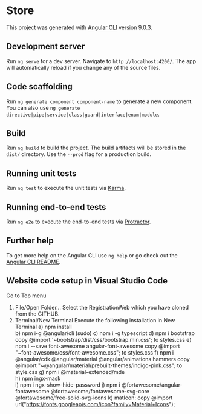 # Store

This project was generated with [Angular CLI](https://github.com/angular/angular-cli) version 9.0.3.

## Development server

Run `ng serve` for a dev server. Navigate to `http://localhost:4200/`. The app will automatically reload if you change any of the source files.

## Code scaffolding

Run `ng generate component component-name` to generate a new component. You can also use `ng generate directive|pipe|service|class|guard|interface|enum|module`.

## Build

Run `ng build` to build the project. The build artifacts will be stored in the `dist/` directory. Use the `--prod` flag for a production build.

## Running unit tests

Run `ng test` to execute the unit tests via [Karma](https://karma-runner.github.io).

## Running end-to-end tests

Run `ng e2e` to execute the end-to-end tests via [Protractor](http://www.protractortest.org/).

## Further help

To get more help on the Angular CLI use `ng help` or go check out the [Angular CLI README](https://github.com/angular/angular-cli/blob/master/README.md).


## Website code setup in Visual Studio Code
   Go to Top menu
   1. File/Open Folder...
      Select the RegistrationWeb which you have cloned from the GITHUB.
   2. Terminal/New Terminal
      Execute the following installation in New Terminal
      a) npm install     
      b) npm i-g @angular/cli   (sudo)
      c) npm i -g typescript
      d) npm i bootstrap 
         copy @import '~bootstrap/dist/css/bootstrap.min.css'; to styles.css
      e) npm i --save font-awesome angular-font-awesome
         copy @import "~font-awesome/css/font-awesome.css"; to styles.css
      f) npm i @angular/cdk @angular/material @angular/animations hammers
         copy @import "~@angular/material/prebuilt-themes/indigo-pink.css"; to style.css
      g) npm i @material-extended/mde    
	   h) npm ingx-mask  
      i) npm i ngx-show-hide-password 
      j) npm i @fortawesome/angular-fontawesome @fortawesome/fontawesome-svg-core @fortawesome/free-solid-svg-icons
      k) matIcon:
         copy @import url("https://fonts.googleapis.com/icon?family=Material+Icons");
